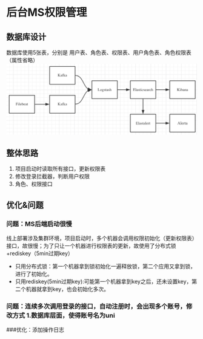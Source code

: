 # 后台MS权限管理
## 数据库设计
数据库使用5张表，分别是 用户表、角色表、权限表、用户角色表、角色权限表（属性省略）
![title](https://raw.githubusercontent.com/pallcard/noteImg/master/noteImg/2020/03/08/Screen%20Shot%202019-06-25%20at%2011.42.16%20AM-1583637023859.png?token=AHBYBJ3GYFIXXCLZQADJBHK6MRRF6)

## 整体思路
1. 项目启动时读取所有接口，更新权限表
2. 修改登录拦截器，判断用户权限
3. 角色、权限接口

## 优化&问题
### 问题：MS后端启动很慢

线上部署涉及集群环境，项目启动时，多个机器会调用权限初始化（更新权限表）接口，故很慢；为了只让一个机器进行权限表的更新，故使用了分布式锁+rediskey（5min过期key）
* 只用分布式锁：第一个机器拿到锁初始化一遍释放锁，第二个应用又拿到锁，进行了初始化。
* 只用rediskey(5min过期key):可能第一个机器拿到key之后，还未设置key，第二个机器就拿到key，也会初始化多次。

### 问题：连续多次调用登录的接口，自动注册时，会出现多个账号，修改方式 1.数据库层面，使得账号名为uni


###优化：添加操作日志
